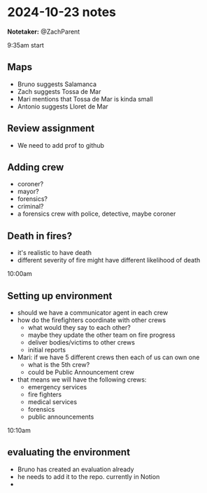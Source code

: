 # 2024-10-23 notes

**Notetaker:** @ZachParent

9:35am start

## Maps
* Bruno suggests Salamanca
* Zach suggests Tossa de Mar
* Mari mentions that Tossa de Mar is kinda small
* Antonio suggests Lloret de Mar

## Review assignment
* We need to add prof to github

## Adding crew
* coroner?
* mayor?
* forensics?
* criminal?
* a forensics crew with police, detective, maybe coroner

## Death in fires?
* it's realistic to have death
* different severity of fire might have different likelihood of death

10:00am

## Setting up environment
* should we have a communicator agent in each crew
* how do the firefighters coordinate with other crews
    * what would they say to each other?
    * maybe they update the other team on fire progress
    * deliver bodies/victims to other crews
    * initial reports
* Mari: if we have 5 different crews then each of us can own one
    * what is the 5th crew?
    * could be Public Announcement crew
* that means we will have the following crews:
    * emergency services
    * fire fighters
    * medical services
    * forensics
    * public announcements

10:10am

## evaluating the environment
* Bruno has created an evaluation already
* he needs to add it to the repo. currently in Notion
* 
